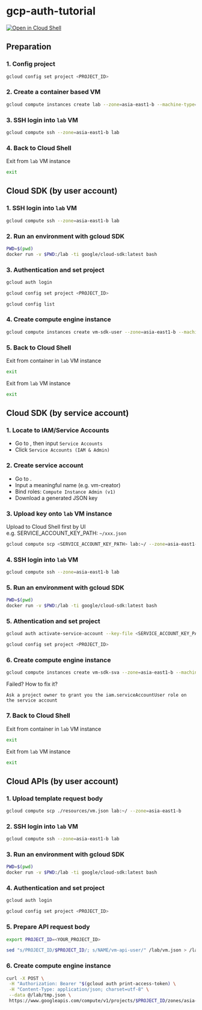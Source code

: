 # gcp-auth-tutorial

[![Open in Cloud
Shell](https://gstatic.com/cloudssh/images/open-btn.png)](https://console.cloud.google.com/cloudshell/open?git_repo=https://github.com/browny/gcp-auth-tutorial&tutorial=README.md)


## Preparation

### 1. Config project

```bash
gcloud config set project <PROJECT_ID>
```

### 2. Create a container based VM

```bash
gcloud compute instances create lab --zone=asia-east1-b --machine-type=g1-small --image-family=cos-stable --image-project=cos-cloud
```

### 3. SSH login into `lab` VM

```bash
gcloud compute ssh --zone=asia-east1-b lab
```

### 4. Back to Cloud Shell

Exit from `lab` VM instance

```bash
exit
```

## Cloud SDK (by user account)

### 1. SSH login into `lab` VM

```bash
gcloud compute ssh --zone=asia-east1-b lab
```

### 2. Run an environment with gcloud SDK

```bash
PWD=$(pwd)
docker run -v $PWD:/lab -ti google/cloud-sdk:latest bash
```

### 3. Authentication and set project
 
```bash
gcloud auth login
```

```bash
gcloud config set project <PROJECT_ID>
```

```bash
gcloud config list
```

### 4. Create compute engine instance

```bash
gcloud compute instances create vm-sdk-user --zone=asia-east1-b --machine-type=f1-micro
```

### 5. Back to Cloud Shell

Exit from container in `lab` VM instance

```bash
exit
```

Exit from `lab` VM instance

```bash
exit
```

## Cloud SDK (by service account)

### 1. Locate to IAM/Service Accounts

- Go to <walkthrough-spotlight-pointer cssSelector=".pcc-platform-bar-search-bar" text="search bar">
</walkthrough-spotlight-pointer>, then input `Service Accounts`
- Click `Service Accounts (IAM & Admin)`

### 2. Create service account

- Go to <walkthrough-spotlight-pointer cssSelector="[aria-label='Create service account']"
text="Create"> </walkthrough-spotlight-pointer>.
- Input a meaningful name (e.g. vm-creator)
- Bind roles: `Compute Instance Admin (v1)`
- Download a generated JSON key

### 3. Upload key onto `lab` VM instance

Upload to Cloud Shell first by UI  
e.g. SERVICE_ACCOUNT_KEY_PATH: `~/xxx.json`

```bash
gcloud compute scp <SERVICE_ACCOUNT_KEY_PATH> lab:~/ --zone=asia-east1-b
```

### 4. SSH login into `lab` VM

```bash
gcloud compute ssh --zone=asia-east1-b lab
```

### 5. Run an environment with gcloud SDK

```bash
PWD=$(pwd)
docker run -v $PWD:/lab -ti google/cloud-sdk:latest bash
```

### 5. Athentication and set project

```bash
gcloud auth activate-service-account --key-file <SERVICE_ACCOUNT_KEY_PATH>
```

```bash
gcloud config set project <PROJECT_ID>
```

### 6. Create compute engine instance

```bash
gcloud compute instances create vm-sdk-sva --zone=asia-east1-b --machine-type=f1-micro
```

Failed? How to fix it?

```
Ask a project owner to grant you the iam.serviceAccountUser role on the service account
```

### 7. Back to Cloud Shell

Exit from container in `lab` VM instance

```bash
exit
```

Exit from `lab` VM instance

```bash
exit
```

## Cloud APIs (by user account)

### 1. Upload template request body

```bash
gcloud compute scp ./resources/vm.json lab:~/ --zone=asia-east1-b
```

### 2. SSH login into `lab` VM

```bash
gcloud compute ssh --zone=asia-east1-b lab
```

### 3. Run an environment with gcloud SDK

```bash
PWD=$(pwd)
docker run -v $PWD:/lab -ti google/cloud-sdk:latest bash
```

### 4. Authentication and set project
 
```bash
gcloud auth login
```

```bash
gcloud config set project <PROJECT_ID>
```

### 5. Prepare API request body
 
```bash
export PROJECT_ID=<YOUR_PROJECT_ID>
```

```bash
sed "s/PROJECT_ID/$PROJECT_ID/; s/NAME/vm-api-user/" /lab/vm.json > /lab/tmp.json
```

### 6. Create compute engine instance

```bash
curl -X POST \
 -H "Authorization: Bearer "$(gcloud auth print-access-token) \
 -H "Content-Type: application/json; charset=utf-8" \
 --data @/lab/tmp.json \
 https://www.googleapis.com/compute/v1/projects/$PROJECT_ID/zones/asia-east1-b/instances
```
